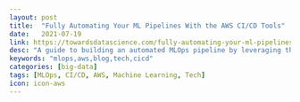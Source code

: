 ```yaml
---
layout: post
title:  "Fully Automating Your ML Pipelines With the AWS CI/CD Tools"
date:   2021-07-19
link: https://towardsdatascience.com/fully-automating-your-ml-pipelines-with-the-aws-ci-cd-tools-bfc337aa77c3
desc: "A guide to building an automated MLOps pipeline by leveraging the trusted DevOps toolset."
keywords: "mlops,aws,blog,tech,cicd"
categories: [big-data]
tags: [MLOps, CI/CD, AWS, Machine Learning, Tech]
icon: icon-aws
---
```

